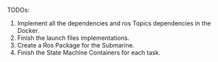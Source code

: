 TODOs:
1. Implement all the dependencies  and  ros Topics dependencies  in the Docker.
2. Finish the launch files implementations.
3. Create a Ros Package for the Submarine.
4. Finish the State Machine Containers for each task.